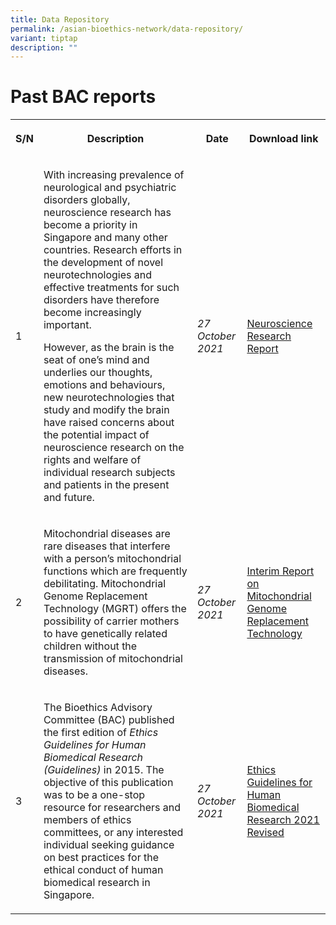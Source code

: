 ```yaml
---
title: Data Repository
permalink: /asian-bioethics-network/data-repository/
variant: tiptap
description: ""
---
```

<h1>Past BAC reports</h1>
<p></p>
<table style="minWidth: 100px">
<colgroup>
<col>
<col>
<col>
<col>
</colgroup>
<tbody>
<tr>
<th rowspan="1" colspan="1">
<p>S/N</p>
</th>
<th rowspan="1" colspan="1">
<p>Description</p>
</th>
<th rowspan="1" colspan="1">
<p>Date</p>
</th>
<th rowspan="1" colspan="1">
<p>Download link</p>
</th>
</tr>
<tr>
<td rowspan="1" colspan="1">
<p>1</p>
</td>
<td rowspan="1" colspan="1">
<p>With increasing prevalence of neurological and psychiatric disorders globally,
neuroscience research has become a priority in Singapore and many other
countries. Research efforts in the development of novel neurotechnologies
and effective treatments for such disorders have therefore become increasingly
important.</p>
<p>However, as the brain is the seat of one’s mind and underlies our thoughts,
emotions and behaviours, new neurotechnologies that study and modify the
brain have raised concerns about the potential impact of neuroscience research
on the rights and welfare of individual research subjects and patients
in the present and future.</p>
</td>
<td rowspan="1" colspan="1">
<p><em>27 October 2021</em>
</p>
</td>
<td rowspan="1" colspan="1">
<p><a href="https://drive.google.com/file/d/1ssOJ6fnP3uc3akT78VJkMFNvMFZsaNZX/view?usp=drive_link" rel="noopener noreferrer nofollow" target="_blank">Neuroscience Research Report</a>
</p>
</td>
</tr>
<tr>
<td rowspan="1" colspan="1">
<p>2</p>
</td>
<td rowspan="1" colspan="1">
<p>Mitochondrial diseases are rare diseases that interfere with a person’s
mitochondrial functions which are frequently debilitating. Mitochondrial
Genome Replacement Technology (MGRT) offers the possibility of carrier
mothers to have genetically related children without the transmission of
mitochondrial diseases.</p>
</td>
<td rowspan="1" colspan="1">
<p><em>27 October 2021</em>
</p>
</td>
<td rowspan="1" colspan="1">
<p><a href="https://drive.google.com/file/d/1OusD7KqmLCnOriR1Ht8GttVdWquH60zs/view?usp=drive_link" rel="noopener noreferrer nofollow" target="_blank">Interim Report on Mitochondrial Genome Replacement Technology</a>
</p>
</td>
</tr>
<tr>
<td rowspan="1" colspan="1">
<p>3</p>
</td>
<td rowspan="1" colspan="1">
<p>The Bioethics Advisory Committee (BAC) published the first edition of <em>Ethics Guidelines for Human Biomedical Research (Guidelines)</em> in
2015. The objective of this publication was to be a one-stop resource for
researchers and members of ethics committees, or any interested individual
seeking guidance on best practices for the ethical conduct of human biomedical
research in Singapore.</p>
</td>
<td rowspan="1" colspan="1">
<p><em>27 October 2021</em>
</p>
</td>
<td rowspan="1" colspan="1">
<p><a href="https://drive.google.com/file/d/1xOdi-zDuZUaF5jz9RZcHlQRLqGbK47Kg/view?usp=drive_link" rel="noopener noreferrer nofollow" target="_blank">Ethics Guidelines for Human Biomedical Research 2021 Revised</a>
</p>
</td>
</tr>
</tbody>
</table>
<p></p>